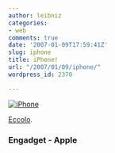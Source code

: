 ```yaml
---
author: leibniz
categories:
- web
comments: true
date: '2007-01-09T17:59:41Z'
slug: iphone
title: iPhone!
url: "/2007/01/09/iphone/"
wordpress_id: 2370

---
```

[![iPhone](https://www.blogsmithmedia.com/www.engadget.com/media/2007/01/dsc_0182.jpg)](https://www.apple.com/iphone/)

[Eccolo](https://www.engadget.com/2007/01/09/the-apple-iphone/).


### Engadget - Apple
